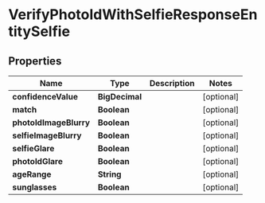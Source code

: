 

# VerifyPhotoIdWithSelfieResponseEntitySelfie


## Properties

| Name | Type | Description | Notes |
|------------ | ------------- | ------------- | -------------|
|**confidenceValue** | **BigDecimal** |  |  [optional] |
|**match** | **Boolean** |  |  [optional] |
|**photoIdImageBlurry** | **Boolean** |  |  [optional] |
|**selfieImageBlurry** | **Boolean** |  |  [optional] |
|**selfieGlare** | **Boolean** |  |  [optional] |
|**photoIdGlare** | **Boolean** |  |  [optional] |
|**ageRange** | **String** |  |  [optional] |
|**sunglasses** | **Boolean** |  |  [optional] |



